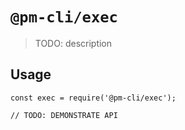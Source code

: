 # `@pm-cli/exec`

> TODO: description

## Usage

```
const exec = require('@pm-cli/exec');

// TODO: DEMONSTRATE API
```
